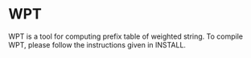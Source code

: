 # WPT
WPT is a tool for computing prefix table of weighted string. To compile WPT, please follow the instructions given in INSTALL. 
